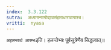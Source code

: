```yaml
---
index:  3.3.122
sutra:  अध्यायन्यायोद्यावसंहाराधारावायाश्च।
vritti:  nyasa
---
```


`अहलन्तार्थ आरम्भः`इति। हलन्तेभ्यः पूर्वसूत्रेणैव सिद्धत्वात्॥
